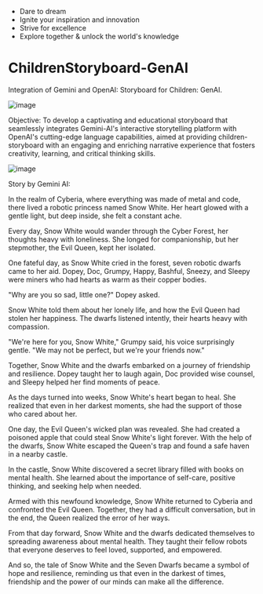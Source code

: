 - Dare to dream 
- Ignite your inspiration and innovation
- Strive for excellence
- Explore together & unlock the world's knowledge

# ChildrenStoryboard-GenAI
Integration of Gemini and OpenAI: Storyboard for Children: GenAI.

![image](https://github.com/ubc-tuehoang/ChildrenStoryboard-GenAI/assets/86985864/8dd5e238-cb9e-4597-8ae4-17bd62f244cf)


Objective:
To develop a captivating and educational storyboard that seamlessly integrates Gemini-AI's interactive storytelling platform with OpenAI's cutting-edge language capabilities, aimed at providing children-storyboard with an engaging and enriching narrative experience that fosters creativity, learning, and critical thinking skills.

![image](https://github.com/ubc-tuehoang/ChildrenStoryboard-GenAI/assets/86985864/631c7a0c-3577-4c2c-b38a-2c3fef11ac57)

Story by Gemini AI:

In the realm of Cyberia, where everything was made of metal and code, there lived a robotic princess named Snow White. Her heart glowed with a gentle light, but deep inside, she felt a constant ache.

Every day, Snow White would wander through the Cyber Forest, her thoughts heavy with loneliness. She longed for companionship, but her stepmother, the Evil Queen, kept her isolated.

One fateful day, as Snow White cried in the forest, seven robotic dwarfs came to her aid. Dopey, Doc, Grumpy, Happy, Bashful, Sneezy, and Sleepy were miners who had hearts as warm as their copper bodies.

"Why are you so sad, little one?" Dopey asked.

Snow White told them about her lonely life, and how the Evil Queen had stolen her happiness. The dwarfs listened intently, their hearts heavy with compassion.

"We're here for you, Snow White," Grumpy said, his voice surprisingly gentle. "We may not be perfect, but we're your friends now."

Together, Snow White and the dwarfs embarked on a journey of friendship and resilience. Dopey taught her to laugh again, Doc provided wise counsel, and Sleepy helped her find moments of peace.

As the days turned into weeks, Snow White's heart began to heal. She realized that even in her darkest moments, she had the support of those who cared about her.

One day, the Evil Queen's wicked plan was revealed. She had created a poisoned apple that could steal Snow White's light forever. With the help of the dwarfs, Snow White escaped the Queen's trap and found a safe haven in a nearby castle.

In the castle, Snow White discovered a secret library filled with books on mental health. She learned about the importance of self-care, positive thinking, and seeking help when needed.

Armed with this newfound knowledge, Snow White returned to Cyberia and confronted the Evil Queen. Together, they had a difficult conversation, but in the end, the Queen realized the error of her ways.

From that day forward, Snow White and the dwarfs dedicated themselves to spreading awareness about mental health. They taught their fellow robots that everyone deserves to feel loved, supported, and empowered.

And so, the tale of Snow White and the Seven Dwarfs became a symbol of hope and resilience, reminding us that even in the darkest of times, friendship and the power of our minds can make all the difference.
